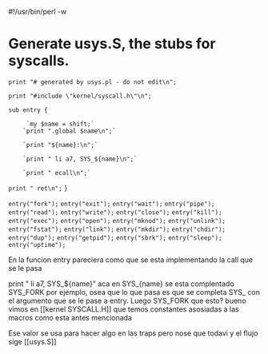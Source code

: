 #!/usr/bin/perl -w

  

# Generate usys.S, the stubs for syscalls.

  

`print "# generated by usys.pl - do not edit\n";`

  

`print "#include \"kernel/syscall.h\"\n";`



`sub entry {`

	     `my $name = shift;`
		`print ".global $name\n";`

		`print "${name}:\n";`

		`print " li a7, SYS_${name}\n";`

		`print " ecall\n";`

`print " ret\n";`
`}`

`entry("fork");`
`entry("exit");`
`entry("wait");`
`entry("pipe");`
`entry("read");`
`entry("write");`
`entry("close");`
`entry("kill");`
`entry("exec");`
`entry("open");`
`entry("mknod");`
`entry("unlink");`
`entry("fstat");`
`entry("link");`
`entry("mkdir");`
`entry("chdir");`
`entry("dup");`
`entry("getpid");`
`entry("sbrk");`
`entry("sleep");` 
`entry("uptime");`

En la funcion entry pareciera como que se esta implementando la call que se le pasa

print " li a7, SYS_${name}" aca en SYS_{name} se esta complentado SYS_FORK por ejemplo,
osea que lo que pasa es que se completa SYS_ con el argumento que se le pase a entry. Luego SYS_FORK que esto? bueno vimos en [[kernel SYSCALL.H]] que temos constantes asosiadas a las macros como esta antes mencionada 

Ese valor se usa para hacer algo en las traps pero nose que todavi y el flujo sige [[usys.S]]

